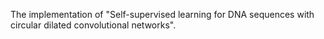 The implementation of "Self-supervised learning for DNA sequences with circular dilated convolutional networks".
